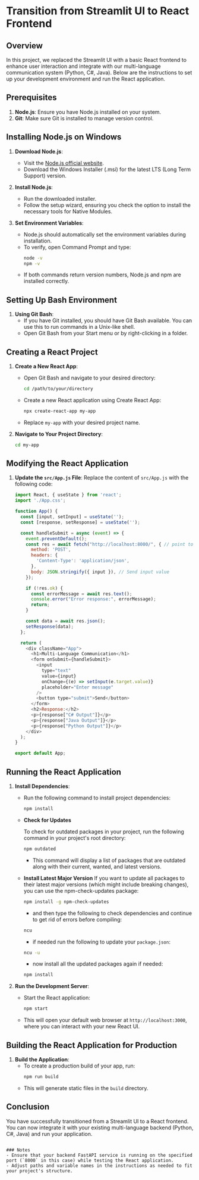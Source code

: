 # Transition from Streamlit UI to React Frontend

## Overview
In this project, we replaced the Streamlit UI with a basic React frontend to enhance user interaction and integrate with our multi-language communication system (Python, C#, Java). Below are the instructions to set up your development environment and run the React application.

## Prerequisites

1. **Node.js**: Ensure you have Node.js installed on your system.
2. **Git**: Make sure Git is installed to manage version control.

## Installing Node.js on Windows

1. **Download Node.js**:
   - Visit the [Node.js official website](https://nodejs.org/).
   - Download the Windows Installer (.msi) for the latest LTS (Long Term Support) version.

2. **Install Node.js**:
   - Run the downloaded installer.
   - Follow the setup wizard, ensuring you check the option to install the necessary tools for Native Modules.

3. **Set Environment Variables**:
   - Node.js should automatically set the environment variables during installation.
   - To verify, open Command Prompt and type:
     ```bash
     node -v
     npm -v
     ```
   - If both commands return version numbers, Node.js and npm are installed correctly.

## Setting Up Bash Environment

1. **Using Git Bash**:
   - If you have Git installed, you should have Git Bash available. You can use this to run commands in a Unix-like shell.
   - Open Git Bash from your Start menu or by right-clicking in a folder.

## Creating a React Project

1. **Create a New React App**:
   - Open Git Bash and navigate to your desired directory:
     ```bash
     cd /path/to/your/directory
     ```
   - Create a new React application using Create React App:
     ```bash
     npx create-react-app my-app
     ```
   - Replace `my-app` with your desired project name.

2. **Navigate to Your Project Directory**:
   ```bash
   cd my-app
   ```

## Modifying the React Application

1. **Update the `src/App.js` File**:
   Replace the content of `src/App.js` with the following code:

   ```javascript
   import React, { useState } from 'react';
   import './App.css';

   function App() {
     const [input, setInput] = useState('');
     const [response, setResponse] = useState('');

     const handleSubmit = async (event) => {
       event.preventDefault();
       const res = await fetch("http://localhost:8000/", { // point to the correct endpoint
         method: 'POST',
         headers: {
           'Content-Type': 'application/json',
         },
         body: JSON.stringify({ input }), // Send input value
       });

       if (!res.ok) {
         const errorMessage = await res.text();
         console.error("Error response:", errorMessage);
         return;
       }

       const data = await res.json();
       setResponse(data);
     };

     return (
       <div className="App">
         <h1>Multi-Language Communication</h1>
         <form onSubmit={handleSubmit}>
           <input
             type="text"
             value={input}
             onChange={(e) => setInput(e.target.value)}
             placeholder="Enter message"
           />
           <button type="submit">Send</button>
         </form>
         <h2>Response:</h2>
         <p>{response["C# Output"]}</p>
         <p>{response["Java Output"]}</p>
         <p>{response["Python Output"]}</p>
       </div>
     );
   }

   export default App;
   ```

## Running the React Application

1. **Install Dependencies**:
   - Run the following command to install project dependencies:
     ```bash
     npm install
     ```
   - **Check for Updates**
   
     To check for outdated packages in your project, run the following command in your project's root directory:
     ```bash
     npm outdated
     ```
     - This command will display a list of packages that are outdated along with their current, wanted, and latest versions.

    - **Install Latest Major Version**
    If you want to update all packages to their latest major versions (which might include breaking changes), you can use the npm-check-updates package:
        ```bash
        npm install -g npm-check-updates
        ```
        - and then type the following to check dependencies and continue to get rid of errors before compiling:
        ```bash
        ncu
        ```
        - if needed run the following to update your `package.json`:
        ```bash
        ncu -u
        ```
        - now install all the updated packages again if needed:
        ```bash
        npm install
        ```

2. **Run the Development Server**:
   - Start the React application:
     ```bash
     npm start
     ```
   - This will open your default web browser at `http://localhost:3000`, where you can interact with your new React UI.

## Building the React Application for Production

1. **Build the Application**:
   - To create a production build of your app, run:
     ```bash
     npm run build
     ```
   - This will generate static files in the `build` directory.

## Conclusion

You have successfully transitioned from a Streamlit UI to a React frontend. You can now integrate it with your existing multi-language backend (Python, C#, Java) and run your application.
```

### Notes
- Ensure that your backend FastAPI service is running on the specified port (`8000` in this case) while testing the React application.
- Adjust paths and variable names in the instructions as needed to fit your project's structure.